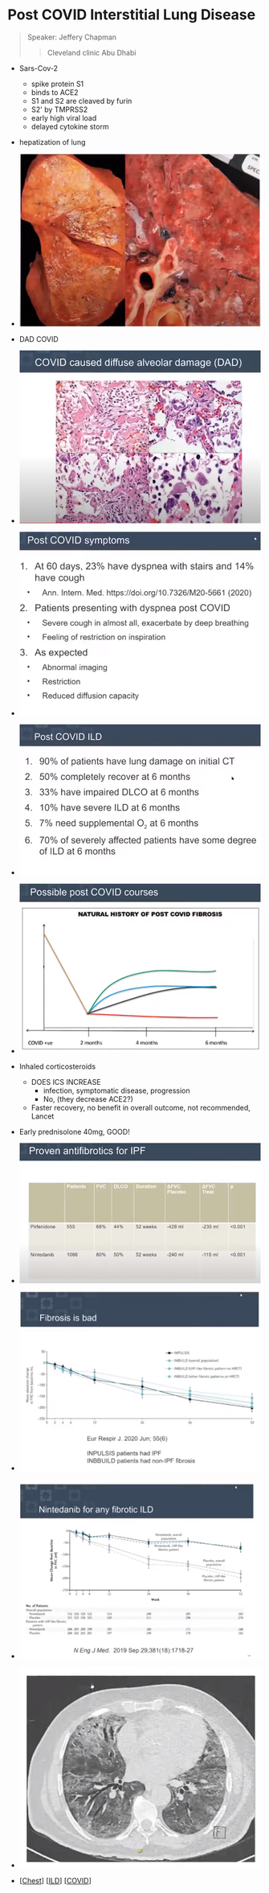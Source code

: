 # Post COVID Interstitial Lung Disease
>Speaker: Jeffery Chapman
>>Cleveland clinic Abu Dhabi
- Sars-Cov-2
  - spike protein S1
  - binds to ACE2
  - S1 and S2 are cleaved by furin
  - S2' by TMPRSS2
  - early high viral load
  - delayed cytokine storm
- hepatization of lung
- ![hepatization of lung](../../attachments/2024-04-23-20-58-02.png)
- DAD COVID
- ![DAD COVID](../../attachments/2024-04-23-20-58-34.png)
- ![](../../attachments/2024-04-23-20-59-44.png)
- ![POST COVID ILD](../../attachments/2024-04-23-21-00-06.png)
- ![POST COVID fibrosis](../../attachments/2024-04-23-21-01-10.png)
- Inhaled corticosteroids
  - DOES ICS INCREASE
    - infection, symptomatic disease, progression 
    - No, (they decrease ACE2?)
  - Faster recovery, no benefit in overall outcome, not recommended, Lancet
- Early prednisolone 40mg, GOOD!
- ![antifibrotics in ILD](../../attachments/2024-04-23-21-06-41.png)
- ![INPULSIS, INBBUILD](../../attachments/2024-04-23-21-07-50.png)
- ![Nintedanib for any ILD](../../attachments/2024-04-23-21-08-41.png)
- ![Diffuse GGO](../../attachments/2024-04-23-21-09-19.png)

- [[Chest]] [[ILD]] [[COVID]]

[//begin]: # "Autogenerated link references for markdown compatibility"
[Chest]: ../tags/Chest.md "Chest"
[ILD]: ../tags/ILD.md "ILD"
[COVID]: ../tags/COVID.md "COVID"
[//end]: # "Autogenerated link references"